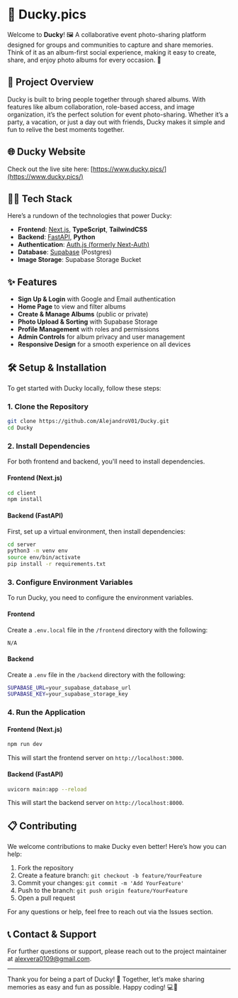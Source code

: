 # 🦆 Ducky.pics

Welcome to **Ducky**! 🖼️ A collaborative event photo-sharing platform designed for groups and communities to capture and share memories. Think of it as an album-first social experience, making it easy to create, share, and enjoy photo albums for every occasion. 📸

## 🚀 Project Overview
Ducky is built to bring people together through shared albums. With features like album collaboration, role-based access, and image organization, it’s the perfect solution for event photo-sharing. Whether it’s a party, a vacation, or just a day out with friends, Ducky makes it simple and fun to relive the best moments together.

## 🌐 Ducky Website
Check out the live site here: [https://www.ducky.pics/](https://www.ducky.pics/)

## 🧑‍💻 Tech Stack
Here’s a rundown of the technologies that power Ducky:

- **Frontend**: [Next.js](https://nextjs.org/), **TypeScript**, **TailwindCSS**
- **Backend**: [FastAPI](https://fastapi.tiangolo.com/), **Python**
- **Authentication**: [Auth.js (formerly Next-Auth)](https://next-auth.js.org/)
- **Database**: [Supabase](https://supabase.com/) (Postgres)
- **Image Storage**: Supabase Storage Bucket

## ✨ Features
- **Sign Up & Login** with Google and Email authentication
- **Home Page** to view and filter albums
- **Create & Manage Albums** (public or private)
- **Photo Upload & Sorting** with Supabase Storage
- **Profile Management** with roles and permissions
- **Admin Controls** for album privacy and user management
- **Responsive Design** for a smooth experience on all devices

## 🛠️ Setup & Installation
To get started with Ducky locally, follow these steps:

### 1. Clone the Repository
```bash
git clone https://github.com/AlejandroV01/Ducky.git
cd Ducky
```

### 2. Install Dependencies
For both frontend and backend, you'll need to install dependencies.

#### Frontend (Next.js)
```bash
cd client
npm install
```

#### Backend (FastAPI)
First, set up a virtual environment, then install dependencies:
```bash
cd server
python3 -m venv env
source env/bin/activate
pip install -r requirements.txt
```

### 3. Configure Environment Variables
To run Ducky, you need to configure the environment variables.

#### Frontend
Create a `.env.local` file in the `/frontend` directory with the following:
```bash
N/A
```

#### Backend
Create a `.env` file in the `/backend` directory with the following:
```bash
SUPABASE_URL=your_supabase_database_url
SUPABASE_KEY=your_supabase_storage_key
```

### 4. Run the Application
#### Frontend (Next.js)
```bash
npm run dev
```
This will start the frontend server on `http://localhost:3000`.

#### Backend (FastAPI)
```bash
uvicorn main:app --reload
```
This will start the backend server on `http://localhost:8000`.

## 📋 Contributing
We welcome contributions to make Ducky even better! Here’s how you can help:

1. Fork the repository
2. Create a feature branch: `git checkout -b feature/YourFeature`
3. Commit your changes: `git commit -m 'Add YourFeature'`
4. Push to the branch: `git push origin feature/YourFeature`
5. Open a pull request

For any questions or help, feel free to reach out via the Issues section.

## 📞 Contact & Support
For further questions or support, please reach out to the project maintainer at [alexvera0109@gmail.com](mailto:alexvera0109@gmail.com).

---

Thank you for being a part of Ducky! 🎉 Together, let’s make sharing memories as easy and fun as possible. Happy coding! 💻🚀

